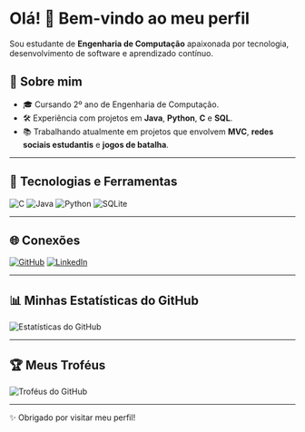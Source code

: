 # Olá! 👋 Bem-vindo ao meu perfil

Sou estudante de **Engenharia de Computação** apaixonada por tecnologia, desenvolvimento de software e aprendizado contínuo.

## 🌟 Sobre mim
- 🎓 Cursando 2º ano de Engenharia de Computação.
- 🛠 Experiência com projetos em **Java**, **Python**, **C** e **SQL**.
- 📚 Trabalhando atualmente em projetos que envolvem **MVC**, **redes sociais estudantis** e **jogos de batalha**.

---

## 🚀 Tecnologias e Ferramentas
![C](https://img.shields.io/badge/-C-00599C?logo=c&logoColor=white&style=flat)
![Java](https://img.shields.io/badge/-Java-007396?logo=java&logoColor=white&style=flat)
![Python](https://img.shields.io/badge/-Python-FFD43B?logo=python&logoColor=darkgreen&style=flat)
![SQLite](https://img.shields.io/badge/-SQLite-003B57?logo=sqlite&logoColor=white&style=flat)


---

## 🌐 Conexões
[![GitHub](https://img.shields.io/badge/-GitHub-181717?logo=github&logoColor=white&style=flat)](https://github.com/dutra1904)
[![LinkedIn](https://img.shields.io/badge/-LinkedIn-0A66C2?logo=linkedin&logoColor=white&style=flat)](www.linkedin.com/in/maria-dutra-costa-338876230)

---

## 📊 Minhas Estatísticas do GitHub
![Estatísticas do GitHub](https://github-readme-stats.vercel.app/api?dutra1904&show_icons=true&theme=dark)

---

## 🏆 Meus Troféus
![Troféus do GitHub](https://github-profile-trophy.vercel.app/?https://github.com/dutra1904&theme=onedark)

---

✨ Obrigado por visitar meu perfil!

<!--
**dutra1904/dutra1904** is a ✨ _special_ ✨ repository because its `README.md` (this file) appears on your GitHub profile.

Here are some ideas to get you started:

- 🔭 I’m currently working on ...
- 🌱 I’m currently learning ...
- 👯 I’m looking to collaborate on ...
- 🤔 I’m looking for help with ...
- 💬 Ask me about ...
- 📫 How to reach me: ...
- 😄 Pronouns: ...
- ⚡ Fun fact: ...
-->
